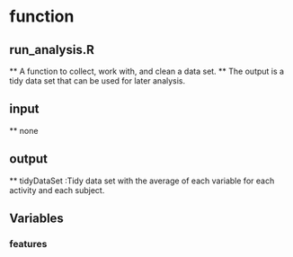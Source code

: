 # function

## run_analysis.R

** A function to collect, work with, and clean a data set. 
** The output is a tidy data set that can be used for later analysis.

## input

** none

## output

** tidyDataSet :Tidy data set with the average of each variable for each activity and each subject. 

## Variables

### features
